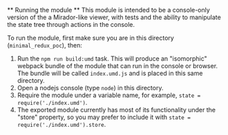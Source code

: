 ** Running the module **
This module is intended to be a console-only version of the a Mirador-like viewer, with tests and the ability to manipulate the state tree through actions in the console.

To run the module, first make sure you are in this directory (`minimal_redux_poc`), then:

1. Run the `npm run build:umd` task. This will produce an "isomorphic" webpack bundle of the module that can run in the console or browser. The bundle will be called `index.umd.js` and is placed in this same directory.
2. Open a nodejs console (type `node`) in this directory.
3. Require the module under a variable name, for example, `state = require('./index.umd')`.
4. The exported module currently has most of its functionality under the "store" property, so you may prefer to include it with `state = require('./index.umd').store`.
